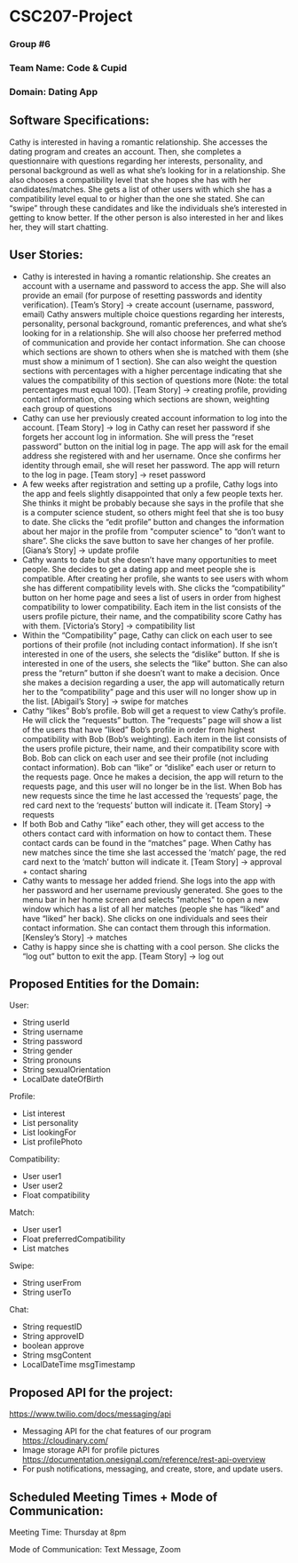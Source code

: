# CSC207-Project
### Group #6 

### Team Name: Code & Cupid 

### Domain: Dating App  

## Software Specifications: 

Cathy is interested in having a romantic relationship. She accesses the dating program and creates an account. Then, she completes a questionnaire with questions regarding her interests, personality, and personal background as well as what she’s looking for in a relationship. She also chooses a compatibility level that she hopes she has with her candidates/matches. She gets a list of other users with which she has a compatibility level equal to or higher than the one she stated. She can “swipe” through these candidates and like the individuals she’s interested in getting to know better. If the other person is also interested in her and likes her, they will start chatting. 

## User Stories:  
- Cathy is interested in having a romantic relationship. She creates an account with a username and password to access the app. She will also provide an email (for purpose of resetting passwords and identity verification). [Team’s Story] -> create account (username, password, email) 
Cathy answers multiple choice questions regarding her interests, personality, personal background, romantic preferences, and what she’s looking for in a relationship. She will also choose her preferred method of communication and provide her contact information. She can choose which sections are shown to others when she is matched with them (she must show a minimum of 1 section). She can also weight the question sections with percentages with a higher percentage indicating that she values the compatibility of this section of questions more (Note: the total percentages must equal 100). [Team Story] -> creating profile, providing contact information, choosing which sections are shown, weighting each group of questions 
- Cathy can use her previously created account information to log into the account. [Team Story] -> log in 
Cathy can reset her password if she forgets her account log in information. She will press the “reset password” button on the initial log in page. The app will ask for the email address she registered with and her username. Once she confirms her identity through email, she will reset her password. The app will return to the log in page. [Team story] -> reset password 
- A few weeks after registration and setting up a profile, Cathy logs into the app and feels slightly disappointed that only a few people texts her. She thinks it might be probably because she says in the profile that she is a computer science student, so others might feel that she is too busy to date. She clicks the “edit profile” button and changes the information about her major in the profile from "computer science" to “don’t want to share”. She clicks the save button to save her changes of her profile. [Giana’s Story] -> update profile 
- Cathy wants to date but she doesn’t have many opportunities to meet people. She decides to get a dating app and meet people she is compatible. After creating her profile, she wants to see users with whom she has different compatibility levels with. She clicks the “compatibility” button on her home page and sees a list of users in order from highest compatibility to lower compatibility. Each item in the list consists of the users profile picture, their name, and the compatibility score Cathy has with them. [Victoria’s Story] -> compatibility list 
- Within the “Compatibility” page, Cathy can click on each user to see portions of their profile (not including contact information). If she isn’t interested in one of the users, she selects the “dislike” button. If she is interested in one of the users, she selects the “like” button. She can also press the “return” button if she doesn’t want to make a decision. Once she makes a decision regarding a user, the app will automatically return her to the “compatibility” page and this user will no longer show up in the list. [Abigail’s Story] -> swipe for matches 
- Cathy “likes” Bob’s profile. Bob will get a request to view Cathy’s profile. He will click the “requests” button. The “requests” page will show a list of the users that have “liked” Bob’s profile in order from highest compatibility with Bob (Bob’s weighting). Each item in the list consists of the users profile picture, their name, and their compatibility score with Bob. Bob can click on each user and see their profile (not including contact information). Bob can “like” or “dislike” each user or return to the requests page. Once he makes a decision, the app will return to the requests page, and this user will no longer be in the list. When Bob has new requests since the time he last accessed the ‘requests’ page, the red card next to the ‘requests’ button will indicate it. [Team Story] -> requests 
- If both Bob and Cathy “like” each other, they will get access to the others contact card with information on how to contact them. These contact cards can be found in the “matches” page. When Cathy has new matches since the time she last accessed the ‘match’ page, the red card next to the ‘match’ button will indicate it. [Team Story] -> approval + contact sharing  
- Cathy wants to message her added friend. She logs into the app with her password and her username previously generated. She goes to the menu bar in her home screen and selects "matches" to open a new window which has a list of all her matches (people she has “liked” and have “liked” her back). She clicks on one individuals and sees their contact information. She can contact them through this information. [Kensley’s Story] -> matches 
- Cathy is happy since she is chatting with a cool person. She clicks the “log out” button to exit the app. [Team Story] -> log out  

## Proposed Entities for the Domain:  

User:  
- String userId 
- String username 
- String password 
- String gender 
- String pronouns 
- String sexualOrientation 
- LocalDate dateOfBirth 

Profile: 
- List<String> interest 
- List<String> personality 
- List<String> lookingFor 
- List<String> profilePhoto 

Compatibility:
- User user1 
- User user2 
- Float compatibility 

Match:
- User user1 
- Float preferredCompatibility 
- List<String> matches 

Swipe:
- String userFrom 
- String userTo

Chat:
- String requestID 
- String approveID 
- boolean approve 
- String msgContent 
- LocalDateTime msgTimestamp

## Proposed API for the project: 

https://www.twilio.com/docs/messaging/api  
- Messaging API for the chat features of our program 
https://cloudinary.com/  
- Image storage API for profile pictures 
https://documentation.onesignal.com/reference/rest-api-overview 
- For push notifications, messaging, and create, store, and update users.  

## Scheduled Meeting Times + Mode of Communication:  

Meeting Time: Thursday at 8pm  

Mode of Communication: Text Message, Zoom  

 
